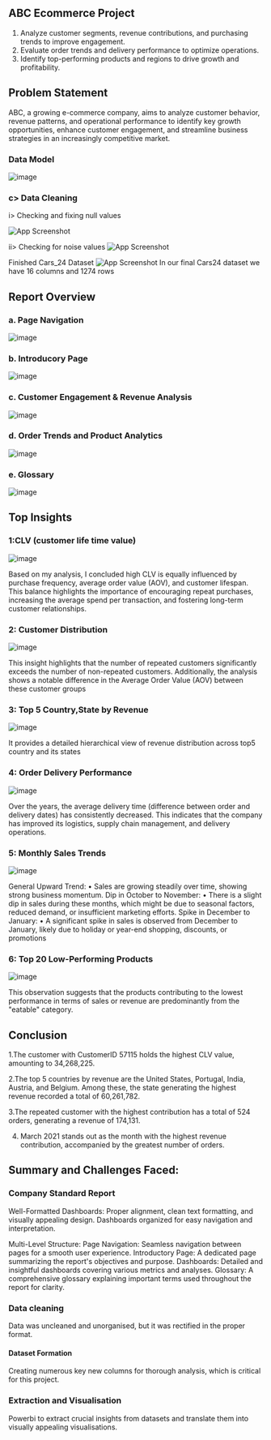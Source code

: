 
## ABC Ecommerce Project

1. Analyze customer segments, revenue contributions, and purchasing trends to improve engagement.
2. Evaluate order trends and delivery performance to optimize operations.
3. Identify top-performing products and regions to drive growth and profitability.
   
## Problem Statement

ABC, a growing e-commerce company, aims to analyze customer behavior, revenue patterns, and operational performance to identify key growth opportunities, enhance customer engagement, and streamline business strategies in an increasingly competitive market.

### Data Model

![image](https://github.com/user-attachments/assets/862001fc-3a36-4173-8601-2ddad2df0fdf)

### c> Data Cleaning

i> Checking and fixing null values

 ![App Screenshot](https://github.com/RahulB711/Cars24-Market-Insights-Uncovering-Trends-Opportunities/blob/main/Screenshot/rectification-nullvalues.png?raw=true)
 

ii> Checking for noise values
![App Screenshot](https://github.com/RahulB711/Cars24-Market-Insights-Uncovering-Trends-Opportunities/blob/main/Screenshot/noisevlues.png?raw=true)


Finished Cars_24 Dataset
 ![App Screenshot](https://github.com/RahulB711/Cars24-Market-Insights-Uncovering-Trends-Opportunities/blob/main/Screenshot/Finalizeddataset.png?raw=true)
In our final Cars24 dataset we have 16 columns and 1274 rows


















## Report Overview

### a. Page Navigation

![image](https://github.com/user-attachments/assets/4d7934cd-18b3-4989-a567-25f493ea35cd)

### b. Introducory Page

![image](https://github.com/user-attachments/assets/dba37540-cfd9-4a94-9236-85abd6b0b762)

### c. Customer Engagement & Revenue Analysis

![image](https://github.com/user-attachments/assets/d615fe65-fca3-4278-9928-61b97fcae5e1)

### d. Order Trends and Product Analytics

![image](https://github.com/user-attachments/assets/e41cef9c-9ea4-4b31-8f8f-9127d2fb4df8)

### e. Glossary

![image](https://github.com/user-attachments/assets/f415f151-9d12-4458-9fef-12e20f605d47)

## Top Insights

### 1:CLV (customer life time value)

![image](https://github.com/user-attachments/assets/38aebaf9-233c-4e30-aa93-571e606be63f)

Based on my analysis, I concluded high CLV is equally influenced by purchase frequency, average order value (AOV), and customer lifespan. This balance highlights the importance of encouraging repeat purchases, increasing the average spend per transaction, and fostering long-term customer relationships.


### 2: Customer Distribution

![image](https://github.com/user-attachments/assets/ecf8b2f7-73dd-4eed-ab79-2f44524041d5)

This insight highlights that the number of repeated customers significantly exceeds the number of non-repeated customers. Additionally, the analysis shows a notable difference in the Average Order Value (AOV) between these customer groups

### 3: Top 5 Country,State by Revenue 

![image](https://github.com/user-attachments/assets/1134ff65-6a21-44d8-8ee1-f50852f38aa0)

It provides a detailed hierarchical view of revenue distribution across top5 country and its states

 ### 4: Order Delivery Performance

![image](https://github.com/user-attachments/assets/c99afa09-fbb9-40ed-96ff-defee9cb7843)

Over the years, the average delivery time (difference between order and delivery dates) has consistently decreased.
This indicates that the company has improved its logistics, supply chain management, and delivery operations.

### 5: Monthly Sales Trends

![image](https://github.com/user-attachments/assets/6677f0c9-515d-444d-86c9-a28d59683ce5)

General Upward Trend:
•	Sales are growing steadily over time, showing strong business momentum.
Dip in October to November:
•	There is a slight dip in sales during these months, which might be due to seasonal factors, reduced demand, or insufficient marketing efforts.
Spike in December to January:
•	A significant spike in sales is observed from December to January, likely due to holiday or year-end shopping, discounts, or promotions

### 6: Top 20 Low-Performing Products

![image](https://github.com/user-attachments/assets/bc98a493-b6a3-41f6-8e07-667d97ccc534)

This observation suggests that the products contributing to the lowest performance in terms of sales or revenue are predominantly from the "eatable" category.

## Conclusion

1.The customer with CustomerID 57115 holds the highest CLV value, amounting to 34,268,225.

2.The top 5 countries by revenue are the United States, Portugal, India, Austria, and Belgium. Among these, the state generating the highest revenue recorded a total of 60,261,782.

3.The repeated customer with the highest contribution has a total of 524 orders, generating a revenue of 174,131.

4. March 2021 stands out as the month with the highest revenue contribution, accompanied by the greatest number of orders.


## Summary and Challenges Faced:

### Company Standard Report

Well-Formatted Dashboards:
Proper alignment, clean text formatting, and visually appealing design.
Dashboards organized for easy navigation and interpretation.

Multi-Level Structure:
Page Navigation: Seamless navigation between pages for a smooth user experience.
Introductory Page: A dedicated page summarizing the report's objectives and purpose.
Dashboards: Detailed and insightful dashboards covering various metrics and analyses.
Glossary: A comprehensive glossary explaining important terms used throughout the report for clarity.

### Data cleaning

Data was uncleaned and unorganised, but it was rectified in the proper format.

#### Dataset Formation

Creating numerous key new columns for thorough analysis, which is critical for this project. 

### Extraction and Visualisation

Powerbi to extract crucial insights from datasets and translate them into visually appealing 
visualisations.


